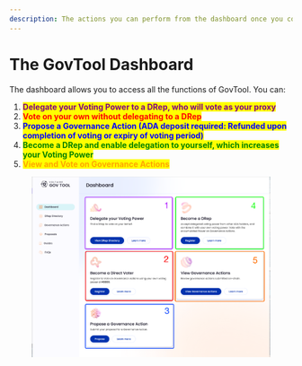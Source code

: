 ```yaml
---
description: The actions you can perform from the dashboard once you connected your wallet
---
```


# The GovTool Dashboard

The dashboard allows you to access all the functions of GovTool. You can:

1. <mark style="color:purple;">**Delegate your Voting Power to a DRep, who will vote as your proxy**</mark>
2. <mark style="color:red;">**Vote on your own without delegating to a DRep**</mark>
3. <mark style="color:blue;">**Propose a Governance Action (ADA deposit required: Refunded upon completion of voting or expiry of voting period)**</mark>
4. <mark style="color:green;">**Become a DRep and enable delegation to yourself, which increases your Voting Power**</mark>
5. <mark style="color:orange;">**View and Vote on Governance Actions**</mark>

<figure><img src="../../.gitbook/assets/dashboard 01.png" alt=""><figcaption></figcaption></figure>
